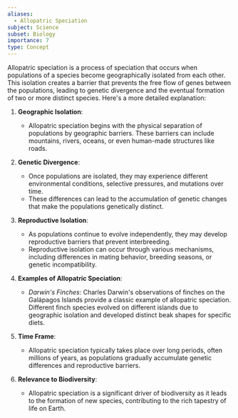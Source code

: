 ```yaml
---
aliases:
  - Allopatric Speciation
subject: Science
subset: Biology
importance: 7
type: Concept
---
```

Allopatric speciation is a process of speciation that occurs when populations of a species become geographically isolated from each other. This isolation creates a barrier that prevents the free flow of genes between the populations, leading to genetic divergence and the eventual formation of two or more distinct species. Here's a more detailed explanation:

1. **Geographic Isolation**:
    
    - Allopatric speciation begins with the physical separation of populations by geographic barriers. These barriers can include mountains, rivers, oceans, or even human-made structures like roads.

1. **Genetic Divergence**:
    - Once populations are isolated, they may experience different environmental conditions, selective pressures, and mutations over time.
    - These differences can lead to the accumulation of genetic changes that make the populations genetically distinct.

1. **Reproductive Isolation**:
    - As populations continue to evolve independently, they may develop reproductive barriers that prevent interbreeding.
    - Reproductive isolation can occur through various mechanisms, including differences in mating behavior, breeding seasons, or genetic incompatibility.

1. **Examples of Allopatric Speciation**:
    - _Darwin's Finches_: Charles Darwin's observations of finches on the Galápagos Islands provide a classic example of allopatric speciation. Different finch species evolved on different islands due to geographic isolation and developed distinct beak shapes for specific diets.

1. **Time Frame**:
    - Allopatric speciation typically takes place over long periods, often millions of years, as populations gradually accumulate genetic differences and reproductive barriers.

1. **Relevance to Biodiversity**:
    - Allopatric speciation is a significant driver of biodiversity as it leads to the formation of new species, contributing to the rich tapestry of life on Earth.